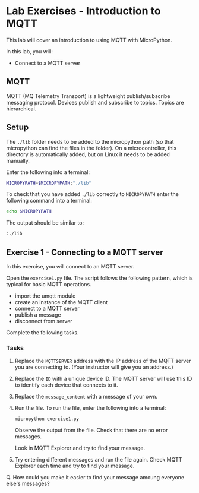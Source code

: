 # Lab Exercises - Introduction to MQTT

This lab will cover an introduction to using MQTT with MicroPython.

In this lab, you will:

- Connect to a MQTT server

## MQTT

MQTT (MQ Telemetry Transport) is a lightweight publish/subscribe messaging protocol. Devices publish and subscribe to topics. Topics are hierarchical.

## Setup

The `./lib` folder needs to be added to the micropython path (so that micropython can find the files in the folder). On a microcontroller, this directory is automatically added, but on Linux it needs to be added manually.

Enter the following into a terminal:

```bash
MICROPYPATH=$MICROPYPATH:"./lib"
```

To check that you have added `./lib` correctly to `MICROPYPATH` enter the following command into a terminal:

```bash
echo $MICROPYPATH
```

The output should be similar to:

```bash
:./lib
```


## Exercise 1 - Connecting to a MQTT server

In this exercise, you will connect to an MQTT server.

Open the `exercise1.py` file. The script follows the following pattern, which is typical for basic MQTT operations.

- import the umqtt module
- create an instance of the MQTT client
- connect to a MQTT server
- publish a message
- disconnect from server

Complete the following tasks.

### Tasks

1. Replace the `MQTTSERVER` address with the IP address of the MQTT server you are connecting to. (Your instructor will give you an address.)

1. Replace the `ID` with a unique device ID. The MQTT server will use this ID to identify each device that connects to it.

1. Replace the `message_content` with a message of your own.

1. Run the file. To run the file, enter the following into a terminal:

    ```bash
    micropython exercise1.py
    ```

    Observe the output from the file. Check that there are no error messages.

    Look in MQTT Explorer and try to find your message.

1. Try entering different messages and run the file again. Check MQTT Explorer each time and try to find your message.


Q. How could you make it easier to find your message amoung everyone else's messages?

